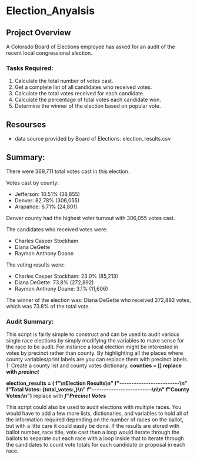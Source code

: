 # Election_Anyalsis
## Project Overview
A Colorado Board of Elections employee has asked for an audit of the recent local congressional election.
### Tasks Required:
1. Calculate the total number of votes cast.
2. Get a complete list of all candidates who received votes.
3. Calculate the total votes received for each candidate.
4. Calculate the percentage of total votes each candidate won.
5. Determine the winner of the election based on popular vote.

## Resourses
 - data source provided by Board of Elections: election_results.csv
 
 ## Summary:
There were 369,711 total votes cast in this election.

Votes cast by county:
- Jefferson: 10.51% (38,855)
- Denver: 82.78% (306,055)
- Arapahoe: 6.71% (24,801)

Denver county had the highest voter turnout with 306,055 votes cast.

The candidates who received votes were:
- Charles Casper Stockham
- Diana DeGette
- Raymon Anthony Doane

The voting results were:
- Charles Casper Stockham: 23.0% (85,213)
- Diana DeGette: 73.8% (272,892)
- Raymon Anthony Doane: 3.1% (11,606)

The winner of the election was:
Diana DeGette who received 272,892 votes, which was 73.8% of the total vote.

### Audit Summary:
This script is fairly simple to construct and can be used to audit various single race elections by simply modifying the variables to make sense for the race to be audit. For instance a local election might be interested in votes by precinct rather than county. By highlighting all the places where county variables/print labels are you can replace them with precinct labels.
  1: Create a county list and county votes dictionary.
  **counties = [] replace with *precinct***

**election_results = (
        f"\nElection Results\n"
        f"-------------------------\n"
        f"Total Votes: {total_votes:,}\n"
        f"-------------------------\n\n"
        f"County Votes:\n")** replace with ***f"Precinct Votes***

This script could also be used to audit elections with multiple races. You would have to add a few more lists, dictionaries, and variables to hold all of the information required depending on the number of races on the ballot, but with a litte care it could easily be done. 
If the results are stored with ballot number, race title, vote cast then a loop would iterate through the ballots to separate out each race with a loop inside that to iterate through the candidates to count vote totals for each candidate or proposal in each race.


